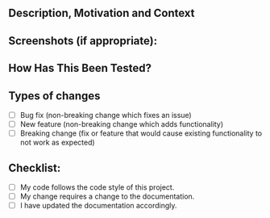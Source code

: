 <!--- Provide a general summary of your changes in the Title above -->

## Description, Motivation and Context
<!--- Describe your changes in detail -->
<!--- Why is this change required? What problem does it solve? -->
<!--- If it fixes an open issue, please mention the issue here. -->

## Screenshots (if appropriate):

## How Has This Been Tested?
<!--- Please describe in detail how you tested your changes. -->
<!--- your change affects other areas of the code, etc. -->

## Types of changes
<!--- What types of changes does your code introduce? Put an `x` in all the boxes that apply: -->
- [ ] Bug fix (non-breaking change which fixes an issue)
- [ ] New feature (non-breaking change which adds functionality)
- [ ] Breaking change (fix or feature that would cause existing functionality to not work as expected)

## Checklist:
<!--- Go over all the following points, and put an `x` in all the boxes that apply. -->
<!--- If you're unsure about any of these, don't hesitate to ask. We're here to help! -->
- [ ] My code follows the code style of this project.
- [ ] My change requires a change to the documentation.
- [ ] I have updated the documentation accordingly.